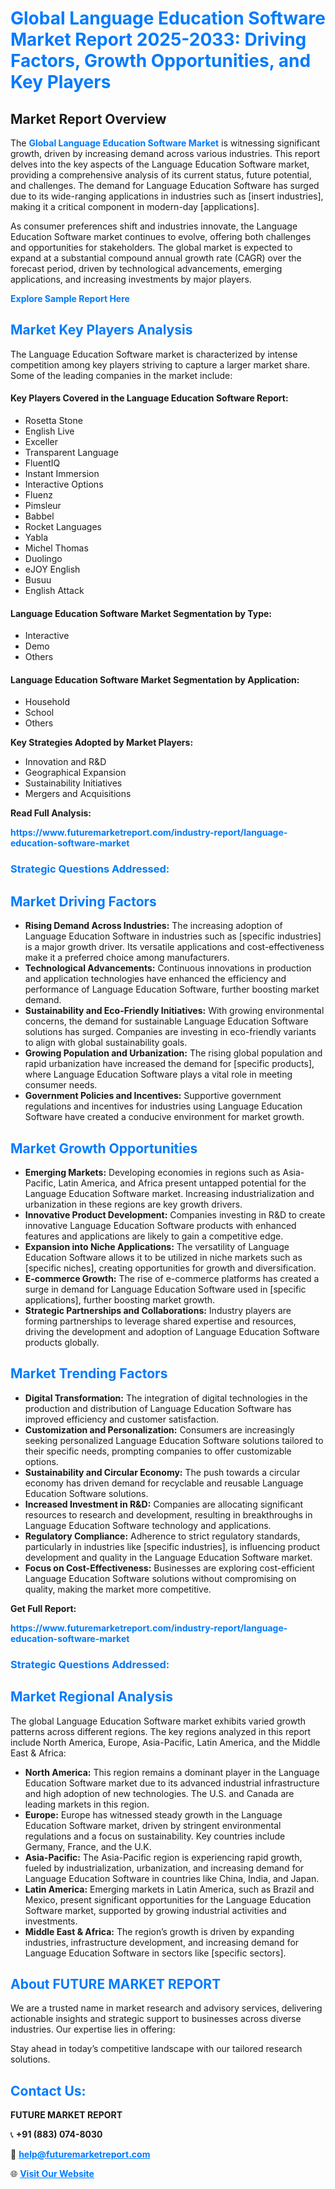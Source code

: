 <h1 style="color: #007BFF;">Global Language Education Software Market Report 2025-2033: Driving Factors, Growth Opportunities, and Key Players</h1>

<section id="overview">
<h2>Market Report Overview</h2>
<p>The <a href="https://www.futuremarketreport.com/industry-report/language-education-software-market" style="color: #007BFF; text-decoration: none;"><strong>Global Language Education Software Market</strong></a> is witnessing significant growth, driven by increasing demand across various industries. This report delves into the key aspects of the Language Education Software market, providing a comprehensive analysis of its current status, future potential, and challenges. The demand for Language Education Software has surged due to its wide-ranging applications in industries such as [insert industries], making it a critical component in modern-day [applications].</p>
<p>As consumer preferences shift and industries innovate, the Language Education Software market continues to evolve, offering both challenges and opportunities for stakeholders. The global market is expected to expand at a substantial compound annual growth rate (CAGR) over the forecast period, driven by technological advancements, emerging applications, and increasing investments by major players.</p>
</section>

<section id="overview">
<p><a href="https://www.futuremarketreport.com/request-sample/reportId=51933" style="color: #007BFF; text-decoration: none;"><strong>Explore Sample Report Here</strong></a></p>
</section>

<section id="key-players">
<h2 style="color: #007BFF;">Market Key Players Analysis</h2>
<p>The Language Education Software market is characterized by intense competition among key players striving to capture a larger market share. Some of the leading companies in the market include:</p>
<h4>Key Players Covered in the Language Education Software Report:</h4>
<ul><li>Rosetta Stone</li><li>English Live</li><li>Exceller</li><li>Transparent Language</li><li>FluentIQ</li><li>Instant Immersion</li><li>Interactive Options</li><li>Fluenz</li><li>Pimsleur</li><li>Babbel</li><li>Rocket Languages</li><li>Yabla</li><li>Michel Thomas</li><li>Duolingo</li><li>eJOY English</li><li>Busuu</li><li>English Attack</li></ul>
<h4>Language Education Software Market Segmentation by Type:</h4>
<ul><li>Interactive</li><li>Demo</li><li>Others</li></ul>

<h4>Language Education Software Market Segmentation by Application:</h4>
<ul><li>Household</li><li>School</li><li>Others</li></ul>
<p><strong>Key Strategies Adopted by Market Players:</strong></p>
<ul>
<li>Innovation and R&D</li>
<li>Geographical Expansion</li>
<li>Sustainability Initiatives</li>
<li>Mergers and Acquisitions</li>
</ul>
</section>

<section>
<p><strong>Read Full Analysis: </strong></p><a href="https://www.futuremarketreport.com/industry-report/language-education-software-market" style="color: #007BFF; text-decoration: none;"><strong>https://www.futuremarketreport.com/industry-report/language-education-software-market</strong></a>
<h3 style="color: #007BFF;">Strategic Questions Addressed:</h3>
</section>

<section id="driving-factors">
<h2 style="color: #007BFF;">Market Driving Factors</h2>
<ul>
<li><strong>Rising Demand Across Industries:</strong> The increasing adoption of Language Education Software in industries such as [specific industries] is a major growth driver. Its versatile applications and cost-effectiveness make it a preferred choice among manufacturers.</li>
<li><strong>Technological Advancements:</strong> Continuous innovations in production and application technologies have enhanced the efficiency and performance of Language Education Software, further boosting market demand.</li>
<li><strong>Sustainability and Eco-Friendly Initiatives:</strong> With growing environmental concerns, the demand for sustainable Language Education Software solutions has surged. Companies are investing in eco-friendly variants to align with global sustainability goals.</li>
<li><strong>Growing Population and Urbanization:</strong> The rising global population and rapid urbanization have increased the demand for [specific products], where Language Education Software plays a vital role in meeting consumer needs.</li>
<li><strong>Government Policies and Incentives:</strong> Supportive government regulations and incentives for industries using Language Education Software have created a conducive environment for market growth.</li>
</ul>
</section>

<section id="growth-opportunities">
<h2 style="color: #007BFF;">Market Growth Opportunities</h2>
<ul>
<li><strong>Emerging Markets:</strong> Developing economies in regions such as Asia-Pacific, Latin America, and Africa present untapped potential for the Language Education Software market. Increasing industrialization and urbanization in these regions are key growth drivers.</li>
<li><strong>Innovative Product Development:</strong> Companies investing in R&D to create innovative Language Education Software products with enhanced features and applications are likely to gain a competitive edge.</li>
<li><strong>Expansion into Niche Applications:</strong> The versatility of Language Education Software allows it to be utilized in niche markets such as [specific niches], creating opportunities for growth and diversification.</li>
<li><strong>E-commerce Growth:</strong> The rise of e-commerce platforms has created a surge in demand for Language Education Software used in [specific applications], further boosting market growth.</li>
<li><strong>Strategic Partnerships and Collaborations:</strong> Industry players are forming partnerships to leverage shared expertise and resources, driving the development and adoption of Language Education Software products globally.</li>
</ul>
</section>

<section id="trending-factors">
<h2 style="color: #007BFF;">Market Trending Factors</h2>
<ul>
<li><strong>Digital Transformation:</strong> The integration of digital technologies in the production and distribution of Language Education Software has improved efficiency and customer satisfaction.</li>
<li><strong>Customization and Personalization:</strong> Consumers are increasingly seeking personalized Language Education Software solutions tailored to their specific needs, prompting companies to offer customizable options.</li>
<li><strong>Sustainability and Circular Economy:</strong> The push towards a circular economy has driven demand for recyclable and reusable Language Education Software solutions.</li>
<li><strong>Increased Investment in R&D:</strong> Companies are allocating significant resources to research and development, resulting in breakthroughs in Language Education Software technology and applications.</li>
<li><strong>Regulatory Compliance:</strong> Adherence to strict regulatory standards, particularly in industries like [specific industries], is influencing product development and quality in the Language Education Software market.</li>
<li><strong>Focus on Cost-Effectiveness:</strong> Businesses are exploring cost-efficient Language Education Software solutions without compromising on quality, making the market more competitive.</li>
</ul>
</section>

<section>
<p><strong>Get Full Report: </strong></p><a href="https://www.futuremarketreport.com/industry-report/language-education-software-market" style="color: #007BFF; text-decoration: none;"><strong>https://www.futuremarketreport.com/industry-report/language-education-software-market</strong></a>
<h3 style="color: #007BFF;">Strategic Questions Addressed:</h3>
</section>


<section id="regional-analysis">
<h2 style="color: #007BFF;">Market Regional Analysis</h2>
<p>The global Language Education Software market exhibits varied growth patterns across different regions. The key regions analyzed in this report include North America, Europe, Asia-Pacific, Latin America, and the Middle East & Africa:</p>
<ul>
<li><strong>North America:</strong> This region remains a dominant player in the Language Education Software market due to its advanced industrial infrastructure and high adoption of new technologies. The U.S. and Canada are leading markets in this region.</li>
<li><strong>Europe:</strong> Europe has witnessed steady growth in the Language Education Software market, driven by stringent environmental regulations and a focus on sustainability. Key countries include Germany, France, and the U.K.</li>
<li><strong>Asia-Pacific:</strong> The Asia-Pacific region is experiencing rapid growth, fueled by industrialization, urbanization, and increasing demand for Language Education Software in countries like China, India, and Japan.</li>
<li><strong>Latin America:</strong> Emerging markets in Latin America, such as Brazil and Mexico, present significant opportunities for the Language Education Software market, supported by growing industrial activities and investments.</li>
<li><strong>Middle East & Africa:</strong> The region’s growth is driven by expanding industries, infrastructure development, and increasing demand for Language Education Software in sectors like [specific sectors].</li>
</ul>
</section>

<footer>
<h2 style="color: #007BFF;">About FUTURE MARKET REPORT</h2>
<p>We are a trusted name in market research and advisory services, delivering actionable insights and strategic support to businesses across diverse industries. Our expertise lies in offering:</p>

<p>Stay ahead in today’s competitive landscape with our tailored research solutions.</p>

<h2 style="color: #007BFF;">Contact Us:</h2>
<p><strong>FUTURE MARKET REPORT</strong></p>
<p>📞 <strong>+91 (883) 074-8030</strong></p>
<p>📧 <strong><a href="mailto:help@futuremarketreport.com" style="color: #007BFF;">help@futuremarketreport.com</a></strong></p>
<p>🌐 <strong><a href="https://www.futuremarketreport.com/" style="color: #007BFF;">Visit Our Website</a></strong></p>
</footer>